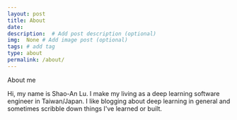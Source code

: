 ```yaml
---
layout: post
title: About
date: 
description:  # Add post description (optional)
img:  None # Add image post (optional)
tags: # add tag
type: about
permalink: /about/
---
```


About me

Hi, my name is Shao-An Lu. I make my living as a deep learning software engineer in Taiwan/Japan. I like blogging about deep learning in general and sometimes scribble down things I've learned or built.

